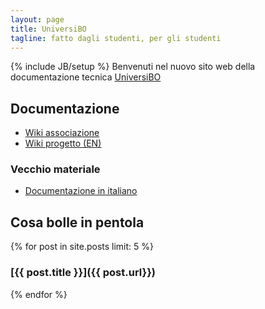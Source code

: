 ```yaml
---
layout: page
title: UniversiBO
tagline: fatto dagli studenti, per gli studenti
---
```

{% include JB/setup %}
Benvenuti nel nuovo sito web della documentazione tecnica [UniversiBO](https://www.universibo.unibo.it/)

## Documentazione 
* [Wiki associazione](https://wiki.universibo.unibo.it/)
* [Wiki progetto (EN)](https://github.com/UniversiBO/UniversiBO/wiki)

### Vecchio materiale
* [Documentazione in italiano](/v2/)

## Cosa bolle in pentola
{% for post in site.posts limit: 5 %}
### [{{ post.title }}]({{ post.url}})
{% endfor %}
